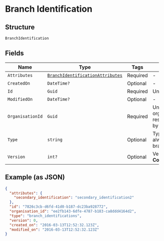 
# Branch Identification

## Structure

`BranchIdentification`

## Fields

| Name | Type | Tags | Description |
|  --- | --- | --- | --- |
| `Attributes` | [`BranchIdentificationAttributes`](../../doc/models/branch-identification-attributes.md) | Required | - |
| `CreatedOn` | `DateTime?` | Optional | - |
| `Id` | `Guid` | Required | Unique resource ID |
| `ModifiedOn` | `DateTime?` | Optional | - |
| `OrganisationId` | `Guid` | Required | Unique ID of the organisation this resource is created by |
| `Type` | `string` | Optional | Type of this resource, always branch_identifications |
| `Version` | `int?` | Optional | Version number<br>**Constraints**: `>= 0` |

## Example (as JSON)

```json
{
  "attributes": {
    "secondary_identification": "secondary_identification2"
  },
  "id": "7826c3cb-d6fd-41d0-b187-dc23ba928772",
  "organisation_id": "ee2fb143-6dfe-4787-b183-ca8ddd4164d2",
  "type": "branch_identifications",
  "version": 0,
  "created_on": "2016-03-13T12:52:32.123Z",
  "modified_on": "2016-03-13T12:52:32.123Z"
}
```

